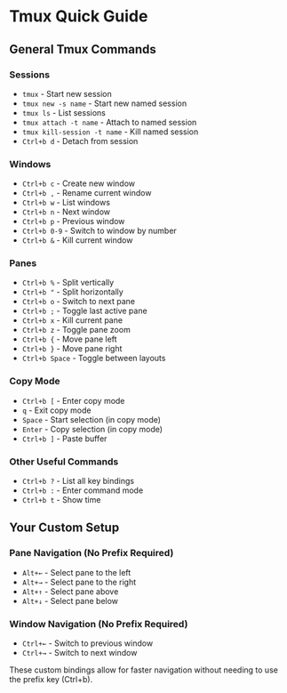 # Tmux Quick Guide

## General Tmux Commands

### Sessions
- `tmux` - Start new session
- `tmux new -s name` - Start new named session
- `tmux ls` - List sessions
- `tmux attach -t name` - Attach to named session
- `tmux kill-session -t name` - Kill named session
- `Ctrl+b d` - Detach from session

### Windows
- `Ctrl+b c` - Create new window
- `Ctrl+b ,` - Rename current window
- `Ctrl+b w` - List windows
- `Ctrl+b n` - Next window
- `Ctrl+b p` - Previous window
- `Ctrl+b 0-9` - Switch to window by number
- `Ctrl+b &` - Kill current window

### Panes
- `Ctrl+b %` - Split vertically
- `Ctrl+b "` - Split horizontally
- `Ctrl+b o` - Switch to next pane
- `Ctrl+b ;` - Toggle last active pane
- `Ctrl+b x` - Kill current pane
- `Ctrl+b z` - Toggle pane zoom
- `Ctrl+b {` - Move pane left
- `Ctrl+b }` - Move pane right
- `Ctrl+b Space` - Toggle between layouts

### Copy Mode
- `Ctrl+b [` - Enter copy mode
- `q` - Exit copy mode
- `Space` - Start selection (in copy mode)
- `Enter` - Copy selection (in copy mode)
- `Ctrl+b ]` - Paste buffer

### Other Useful Commands
- `Ctrl+b ?` - List all key bindings
- `Ctrl+b :` - Enter command mode
- `Ctrl+b t` - Show time

## Your Custom Setup

### Pane Navigation (No Prefix Required)
- `Alt+←` - Select pane to the left
- `Alt+→` - Select pane to the right
- `Alt+↑` - Select pane above
- `Alt+↓` - Select pane below

### Window Navigation (No Prefix Required)
- `Ctrl+←` - Switch to previous window
- `Ctrl+→` - Switch to next window

These custom bindings allow for faster navigation without needing to use the prefix key (Ctrl+b).